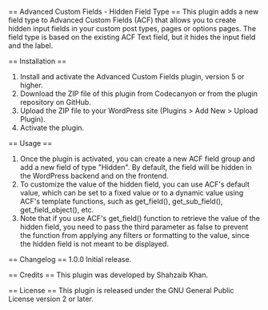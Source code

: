 
== Advanced Custom Fields - Hidden Field Type ==
This plugin adds a new field type to Advanced Custom Fields (ACF) that allows you to create hidden input fields in your custom post types, pages or options pages. The field type is based on the existing ACF Text field, but it hides the input field and the label.

== Installation ==
1. Install and activate the Advanced Custom Fields plugin, version 5 or higher.
2. Download the ZIP file of this plugin from Codecanyon or from the plugin repository on GitHub.
3. Upload the ZIP file to your WordPress site (Plugins > Add New > Upload Plugin).
4. Activate the plugin.

== Usage ==
1. Once the plugin is activated, you can create a new ACF field group and add a new field of type "Hidden". By default, the field will be hidden in the WordPress backend and on the frontend.
2. To customize the value of the hidden field, you can use ACF's default value, which can be set to a fixed value or to a dynamic value using ACF's template functions, such as get_field(), get_sub_field(), get_field_object(), etc.
3. Note that if you use ACF's get_field() function to retrieve the value of the hidden field, you need to pass the third parameter as false to prevent the function from applying any filters or formatting to the value, since the hidden field is not meant to be displayed.

== Changelog ==
1.0.0
Initial release.

== Credits ==
This plugin was developed by Shahzaib Khan.

== License ==
This plugin is released under the GNU General Public License version 2 or later.
